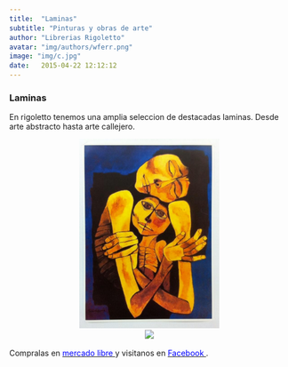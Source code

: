 ```yaml
---
title:  "Laminas"
subtitle: "Pinturas y obras de arte"
author: "Librerias Rigoletto"
avatar: "img/authors/wferr.png"
image: "img/c.jpg"
date:   2015-04-22 12:12:12
---
```


### Laminas
En rigoletto tenemos una amplia seleccion de destacadas laminas. Desde arte abstracto hasta arte callejero.
<center>
<img src="/img/cuadro.png" class="fit image"  style="max-width: 50%; height: auto;">
</center>

<center>
<img src="/img/cuadro2.png" class="fit image"  style="max-width: 50%; height: auto;">
</center>

Compralas en <a href="http://listado.mercadolibre.com.ar/_CustId_113738581"> <font color="blue"> mercado libre </font></a>  y visitanos en <a href="https://www.facebook.com/rigolettonegocio/"><font color="blue"> Facebook </font></a>.
